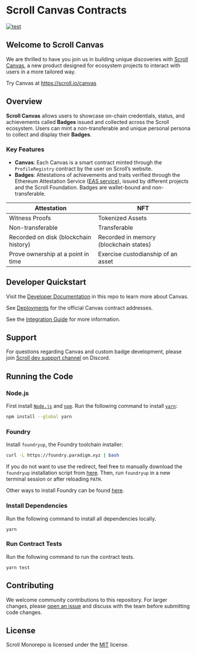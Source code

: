 # Scroll Canvas Contracts

[![test](https://github.com/scroll-tech/canvas-contracts/actions/workflows/contracts.yml/badge.svg)](https://github.com/scroll-tech/canvas-contracts/actions/workflows/contracts.yml)

## Welcome to Scroll Canvas

We are thrilled to have you join us in building unique discoveries with [Scroll Canvas](https://scroll.io/canvas), a new product designed for ecosystem projects to interact with users in a more tailored way.

Try Canvas at https://scroll.io/canvas

## Overview

**Scroll Canvas** allows users to showcase on-chain credentials, status, and achievements called **Badges** issued and collected across the Scroll ecosystem.
Users can mint a non-transferable and unique personal persona to collect and display their **Badges**.

### Key Features

- **Canvas**: Each Canvas is a smart contract minted through the `ProfileRegistry` contract by the user on Scroll’s website.
- **Badges**: Attestations of achievements and traits verified through the Ethereum Attestation Service ([EAS service](https://docs.attest.sh/docs/welcome)), issued by different projects and the Scroll Foundation.
  Badges are wallet-bound and non-transferable.

| Attestation | NFT |
| --- | --- |
| Witness Proofs | Tokenized Assets |
| Non-transferable | Transferable |
| Recorded on disk (blockchain history) | Recorded in memory (blockchain states) |
| Prove ownership at a point in time | Exercise custodianship of an asset |

## Developer Quickstart

Visit the [Developer Documentation](./docs) in this repo to learn more about Canvas.

See [Deployments](./docs/deployments.md) for the official Canvas contract addresses.

See the [Integration Guide](https://scrollzkp.notion.site/Introducing-Scroll-Canvas-Badge-Integration-Guide-8656463ab63b42e8baf924763ed8c9d5) for more information.

## Support

For questions regarding Canvas and custom badge development, please join [Scroll dev support channel](https://discord.com/channels/853955156100907018/1028102371894624337) on Discord.

## Running the Code

### Node.js

First install [`Node.js`](https://nodejs.org/en) and [`npm`](https://www.npmjs.com/).
Run the following command to install [`yarn`](https://classic.yarnpkg.com/en/):

```bash
npm install --global yarn
```

### Foundry

Install `foundryup`, the Foundry toolchain installer:

```bash
curl -L https://foundry.paradigm.xyz | bash
```

If you do not want to use the redirect, feel free to manually download the `foundryup` installation script from [here](https://raw.githubusercontent.com/foundry-rs/foundry/master/foundryup/foundryup). Then, run `foundryup` in a new terminal session or after reloading `PATH`.

Other ways to install Foundry can be found [here](https://github.com/foundry-rs/foundry#installation).

### Install Dependencies

Run the following command to install all dependencies locally.

```
yarn
```

### Run Contract Tests

Run the following command to run the contract tests.

```
yarn test
```

## Contributing

We welcome community contributions to this repository.
For larger changes, please [open an issue](https://github.com/scroll-tech/canvas-contracts/issues/new/choose) and discuss with the team before submitting code changes.

## License

Scroll Monorepo is licensed under the [MIT](./LICENSE) license.
